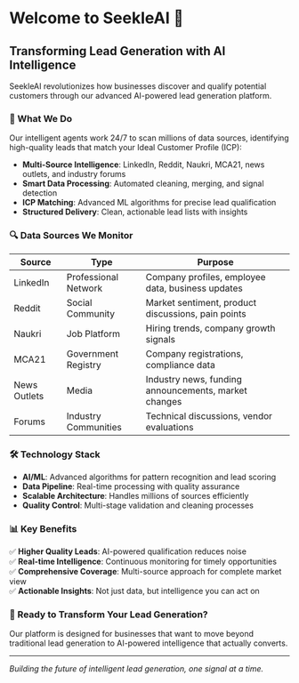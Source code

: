 # Welcome to SeekleAI 🚀

## Transforming Lead Generation with AI Intelligence

SeekleAI revolutionizes how businesses discover and qualify potential customers through our advanced AI-powered lead generation platform.

### 🎯 What We Do

Our intelligent agents work 24/7 to scan millions of data sources, identifying high-quality leads that match your Ideal Customer Profile (ICP):

- **Multi-Source Intelligence**: LinkedIn, Reddit, Naukri, MCA21, news outlets, and industry forums
- **Smart Data Processing**: Automated cleaning, merging, and signal detection
- **ICP Matching**: Advanced ML algorithms for precise lead qualification
- **Structured Delivery**: Clean, actionable lead lists with insights

### 🔍 Data Sources We Monitor

| Source | Type | Purpose |
|--------|------|---------|
| LinkedIn | Professional Network | Company profiles, employee data, business updates |
| Reddit | Social Community | Market sentiment, product discussions, pain points |
| Naukri | Job Platform | Hiring trends, company growth signals |
| MCA21 | Government Registry | Company registrations, compliance data |
| News Outlets | Media | Industry news, funding announcements, market changes |
| Forums | Industry Communities | Technical discussions, vendor evaluations |

### 🛠️ Technology Stack

- **AI/ML**: Advanced algorithms for pattern recognition and lead scoring
- **Data Pipeline**: Real-time processing with quality assurance
- **Scalable Architecture**: Handles millions of sources efficiently
- **Quality Control**: Multi-stage validation and cleaning processes

### 📊 Key Benefits

✅ **Higher Quality Leads**: AI-powered qualification reduces noise  
✅ **Real-time Intelligence**: Continuous monitoring for timely opportunities  
✅ **Comprehensive Coverage**: Multi-source approach for complete market view  
✅ **Actionable Insights**: Not just data, but intelligence you can act on  

### 🚀 Ready to Transform Your Lead Generation?

Our platform is designed for businesses that want to move beyond traditional lead generation to AI-powered intelligence that actually converts.

---

*Building the future of intelligent lead generation, one signal at a time.*